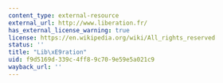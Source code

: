 ```yaml
---
content_type: external-resource
external_url: http://www.liberation.fr/
has_external_license_warning: true
license: https://en.wikipedia.org/wiki/All_rights_reserved
status: ''
title: "Lib\xE9ration"
uid: f9d5169d-339c-4ff8-9c70-9e59e5a021c9
wayback_url: ''
---
```

